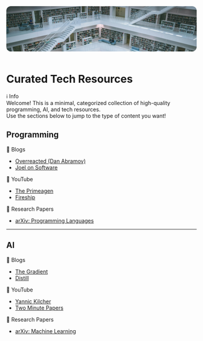 <link rel="stylesheet" href="css/general.css">

<div style="width:100%; height:120px; overflow:hidden; border-radius:12px;">
  <img src="images/library.jpg" alt="Header" style="width:100%; object-fit:cover; object-position:center top; display:block;">
</div>

<br>

# Curated Tech Resources

<div class="callout callout-info">
  <div class="callout-title">
    <span class="callout-icon">ℹ️</span>
    Info
  </div>
  Welcome! This is a minimal, categorized collection of high-quality programming, AI, and tech resources.<br>
  Use the sections below to jump to the type of content you want!
</div>

## Programming

<div class="callout callout-note">
  <div class="callout-title">
    <span class="callout-icon">📝</span>
    Blogs
  </div>
  <ul>
    <li><a href="https://overreacted.io/">Overreacted (Dan Abramov)</a></li>
    <li><a href="https://www.joelonsoftware.com/">Joel on Software</a></li>
  </ul>
</div>

<div class="callout callout-info">
  <div class="callout-title">
    <span class="callout-icon">🎥</span>
    YouTube
  </div>
  <ul>
    <li><a href="https://www.youtube.com/c/ThePrimeagen">The Primeagen</a></li>
    <li><a href="https://www.youtube.com/c/Fireship">Fireship</a></li>
  </ul>
</div>

<div class="callout callout-note">
  <div class="callout-title">
    <span class="callout-icon">📄</span>
    Research Papers
  </div>
  <ul>
    <li><a href="https://arxiv.org/list/cs.PL/recent">arXiv: Programming Languages</a></li>
  </ul>
</div>

---

## AI

<div class="callout callout-note">
  <div class="callout-title">
    <span class="callout-icon">📝</span>
    Blogs
  </div>
  <ul>
    <li><a href="https://thegradient.pub/">The Gradient</a></li>
    <li><a href="https://distill.pub/">Distill</a></li>
  </ul>
</div>

<div class="callout callout-info">
  <div class="callout-title">
    <span class="callout-icon">🎥</span>
    YouTube
  </div>
  <ul>
    <li><a href="https://www.youtube.com/c/YannicKilcher">Yannic Kilcher</a></li>
    <li><a href="https://www.youtube.com/c/KárolyZsolnai">Two Minute Papers</a></li>
  </ul>
</div>

<div class="callout callout-note">
  <div class="callout-title">
    <span class="callout-icon">📄</span>
    Research Papers
  </div>
  <ul>
    <li><a href="https://arxiv.org/list/cs.LG/recent">arXiv: Machine Learning</a></li>
  </ul>
</div>
